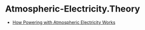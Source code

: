 # Atmospheric-Electricity.Theory
- [How Powering with Atmospheric Electricity Works](https://youtu.be/2rVdEhyMR6A)
